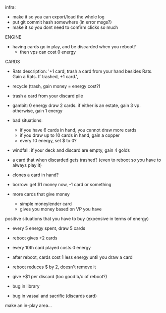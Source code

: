 infra:
  - make it so you can export/load the whole log
  - put git commit hash somewhere (in error msgs?)
  - make it so you dont need to confirm clicks so much

ENGINE
- having cards go in play, and be discarded when you reboot?
  - then vps can cost 0 energy

CARDS
- Rats
    description: '+1 card, trash a card from your hand besides Rats. Gain a Rats. If trashed, +1 card.',
- recycle (trash, gain money = energy cost?)
- trash a card from your discard pile

- gambit:
  0 energy
  draw 2 cards.  if either is an estate, gain 3 vp.  otherwise, gain 1 energy

- bad situations:
  - if you have 6 cards in hand, you cannot draw more cards
  - if you draw up to 10 cards in hand, gain a copper
  - every 10 energy, set $ to 0?
- windfall: if your deck and discard are empty, gain 4 golds

- a card that when discarded gets trashed?  (even to reboot so you have to always play it)

- clones a card in hand?
- borrow: get $1 money now, -1 card or something

- more cards that give money
  - simple moneylender card
  - gives you money based on VP you have

positive situations that you have to buy (expensive in terms of energy)
  - every 5 energy spent, draw 5 cards
  - reboot gives +2 cards
  - every 10th card played costs 0 energy
  - after reboot, cards cost 1 less energy until you draw a card
  - reboot reduces $ by 2, doesn't remove it
  - give +$1 per discard (too good b/c of reboot?)

- bug in library
- bug in vassal and sacrific (discards card)

make an in-play area...
